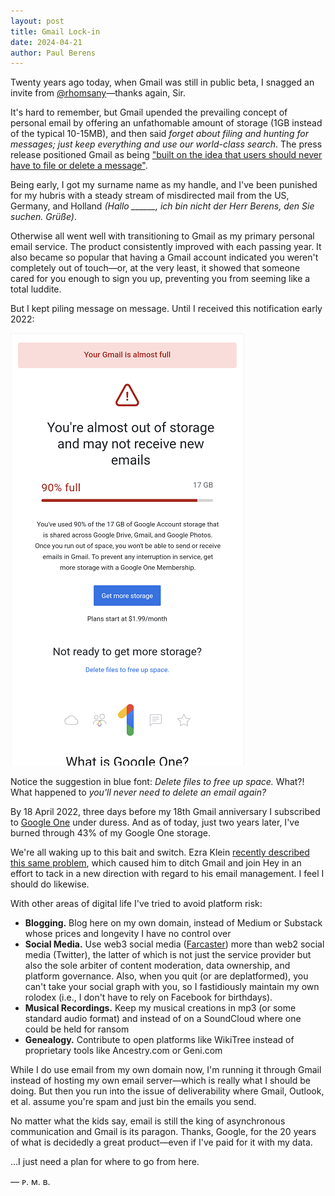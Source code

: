 ```yaml
---
layout: post
title: Gmail Lock-in
date: 2024-04-21
author:	Paul Berens
---
```

Twenty years ago today, when Gmail was still in public beta, I snagged an invite from [@rhomsany](https://twitter.com/rhomsany)—thanks again, Sir.

It's hard to remember, but Gmail upended the prevailing concept of personal email by offering an unfathomable amount of storage (1GB instead of the typical 10-15MB), and then said *forget about filing and hunting for messages; just keep everything and use our world-class search*. The press release positioned Gmail as being ["built on the idea that users should never have to file or delete a message"](https://googlepress.blogspot.com/2004/04/google-gets-message-launches-gmail.html). 

Being early, I got my surname name as my handle, and I've been punished for my hubris with a steady stream of misdirected mail from the US, Germany, and Holland *(Hallo ______, ich bin nicht der Herr Berens, den Sie suchen. Grüße)*.

Otherwise all went well with transitioning to Gmail as my primary personal email service. The product consistently improved with each passing year. It also became so popular that having a Gmail account indicated you weren't completely out of touch—or, at the very least, it showed that someone cared for you enough to sign you up, preventing you from seeming like a total luddite.

But I kept piling message on message. Until I received this notification early 2022:

![Gmail out of storage notification](/assets/images/gmail.storage.png)

Notice the suggestion in blue font: *Delete files to free up space.* What?! What happened to *you'll never need to delete an email again?*

By 18 April 2022, three days before my 18th Gmail anniversary I subscribed to [Google One](https://one.google.com/) under duress. And as of today, just two years later, I've burned through 43% of my Google One storage. 

We're all waking up to this bait and switch. Ezra Klein [recently described this same problem](https://www.nytimes.com/2024/04/07/opinion/gmail-email-digital-shame.html), which caused him to ditch Gmail and join Hey in an effort to tack in a new direction with regard to his email management. I feel I should do likewise.

With other areas of digital life I've tried to avoid platform risk:
- **Blogging.** Blog here on my own domain, instead of Medium or Substack whose prices and longevity I have no control over
- **Social Media.** Use web3 social media ([Farcaster](https://www.farcaster.xyz/)) more than web2 social media (Twitter), the latter of which is not just the service provider but also the sole arbiter of content moderation, data ownership, and platform governance. Also, when you quit (or are deplatformed), you can't take your social graph with you, so I fastidiously maintain my own rolodex (i.e., I don't have to rely on Facebook for birthdays).
- **Musical Recordings.** Keep my musical creations in mp3 (or some standard audio format) and instead of on a SoundCloud where one could be held for ransom
- **Genealogy.** Contribute to open platforms like WikiTree instead of proprietary tools like Ancestry.com or Geni.com

While I do use email from my own domain now, I'm running it through Gmail instead of hosting my own email server—which is really what I should be doing. But then you run into the issue of deliverability where Gmail, Outlook, et al. assume you're spam and just bin the emails you send.

No matter what the kids say, email is still the king of asynchronous communication and Gmail is its paragon. Thanks, Google, for the 20 years of what is decidedly a great product—even if I've paid for it with my data.

...I just need a plan for where to go from here.

— ᴘ. ᴍ. ʙ.